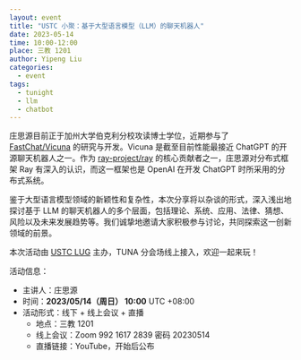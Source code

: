 ```yaml
---
layout: event
title: "USTC 小聚：基于大型语言模型（LLM）的聊天机器人"
date: 2023-05-14
time: 10:00-12:00
place: 三教 1201
author: Yipeng Liu
categories:
  - event
tags:
  - tunight
  - llm
  - chatbot
---
```


庄思源目前正于加州大学伯克利分校攻读博士学位，近期参与了 [FastChat/Vicuna](https://github.com/lm-sys/FastChat) 的研究与开发。Vicuna 是截至目前性能最接近 ChatGPT 的开源聊天机器人之一。作为 [ray-project/ray](https://github.com/ray-project/ray) 的核心贡献者之一，庄思源对分布式框架 Ray 有深入的认识，而这一框架也是 OpenAI 在开发 ChatGPT 时所采用的分布式系统。

鉴于大型语言模型领域的新颖性和复杂性，本次分享将以杂谈的形式，深入浅出地探讨基于 LLM 的聊天机器人的多个层面，包括理论、系统、应用、法律、猜想、风险以及未来发展趋势等。我们诚挚地邀请大家积极参与讨论，共同探索这一创新领域的前景。

本次活动由 [USTC LUG](https://lug.ustc.edu.cn) 主办，TUNA 分会场线上接入，欢迎一起来玩！

活动信息：

* 主讲人：庄思源
* 时间：**2023/05/14（周日） 10:00** UTC +08:00
* 活动形式：线下 + 线上会议 + 直播
  * 地点：三教 1201
  * 线上会议：Zoom 992 1617 2839 密码 20230514
  * 直播链接：YouTube，开始后公布
